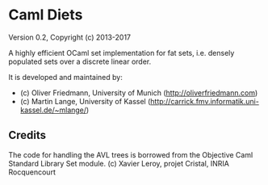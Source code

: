 Caml Diets
==================

Version 0.2, Copyright (c) 2013-2017

A highly efficient OCaml set implementation for fat sets, i.e. densely populated sets over a discrete linear order.

It is developed and maintained by:
- (c) Oliver Friedmann, University of Munich (http://oliverfriedmann.com)
- (c) Martin Lange, University of Kassel (http://carrick.fmv.informatik.uni-kassel.de/~mlange/)

## Credits
The code for handling the AVL trees is borrowed from the Objective Caml Standard Library Set module.
(c) Xavier Leroy, projet Cristal, INRIA Rocquencourt
